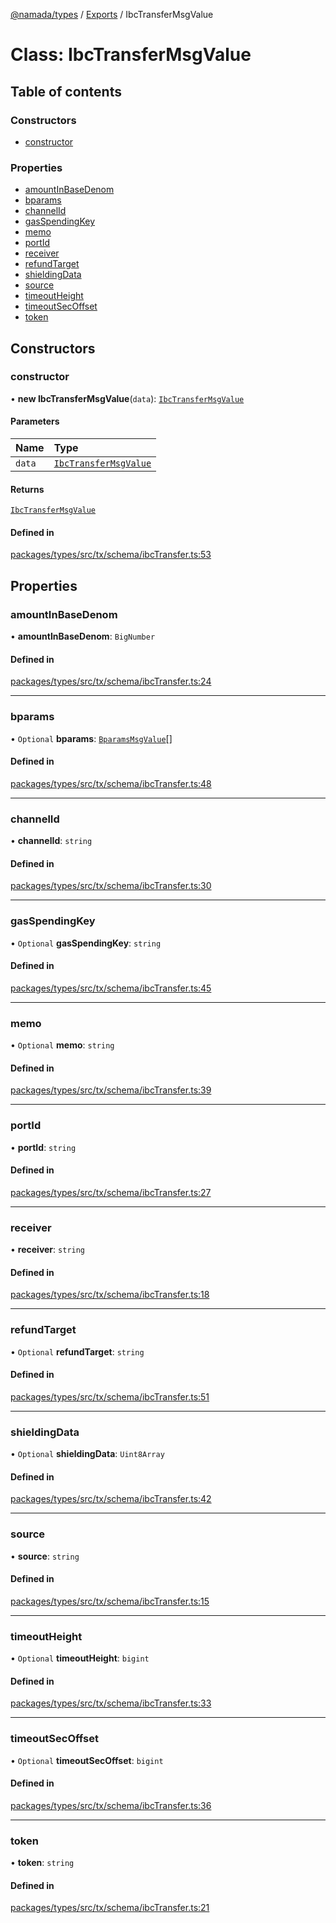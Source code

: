 [@namada/types](../README.md) / [Exports](../modules.md) / IbcTransferMsgValue

# Class: IbcTransferMsgValue

## Table of contents

### Constructors

- [constructor](IbcTransferMsgValue.md#constructor)

### Properties

- [amountInBaseDenom](IbcTransferMsgValue.md#amountinbasedenom)
- [bparams](IbcTransferMsgValue.md#bparams)
- [channelId](IbcTransferMsgValue.md#channelid)
- [gasSpendingKey](IbcTransferMsgValue.md#gasspendingkey)
- [memo](IbcTransferMsgValue.md#memo)
- [portId](IbcTransferMsgValue.md#portid)
- [receiver](IbcTransferMsgValue.md#receiver)
- [refundTarget](IbcTransferMsgValue.md#refundtarget)
- [shieldingData](IbcTransferMsgValue.md#shieldingdata)
- [source](IbcTransferMsgValue.md#source)
- [timeoutHeight](IbcTransferMsgValue.md#timeoutheight)
- [timeoutSecOffset](IbcTransferMsgValue.md#timeoutsecoffset)
- [token](IbcTransferMsgValue.md#token)

## Constructors

### constructor

• **new IbcTransferMsgValue**(`data`): [`IbcTransferMsgValue`](IbcTransferMsgValue.md)

#### Parameters

| Name | Type |
| :------ | :------ |
| `data` | [`IbcTransferMsgValue`](IbcTransferMsgValue.md) |

#### Returns

[`IbcTransferMsgValue`](IbcTransferMsgValue.md)

#### Defined in

[packages/types/src/tx/schema/ibcTransfer.ts:53](https://github.com/anoma/namada-interface/blob/dedbae7e806a646649051a09499b31d03fef0091/packages/types/src/tx/schema/ibcTransfer.ts#L53)

## Properties

### amountInBaseDenom

• **amountInBaseDenom**: `BigNumber`

#### Defined in

[packages/types/src/tx/schema/ibcTransfer.ts:24](https://github.com/anoma/namada-interface/blob/dedbae7e806a646649051a09499b31d03fef0091/packages/types/src/tx/schema/ibcTransfer.ts#L24)

___

### bparams

• `Optional` **bparams**: [`BparamsMsgValue`](BparamsMsgValue.md)[]

#### Defined in

[packages/types/src/tx/schema/ibcTransfer.ts:48](https://github.com/anoma/namada-interface/blob/dedbae7e806a646649051a09499b31d03fef0091/packages/types/src/tx/schema/ibcTransfer.ts#L48)

___

### channelId

• **channelId**: `string`

#### Defined in

[packages/types/src/tx/schema/ibcTransfer.ts:30](https://github.com/anoma/namada-interface/blob/dedbae7e806a646649051a09499b31d03fef0091/packages/types/src/tx/schema/ibcTransfer.ts#L30)

___

### gasSpendingKey

• `Optional` **gasSpendingKey**: `string`

#### Defined in

[packages/types/src/tx/schema/ibcTransfer.ts:45](https://github.com/anoma/namada-interface/blob/dedbae7e806a646649051a09499b31d03fef0091/packages/types/src/tx/schema/ibcTransfer.ts#L45)

___

### memo

• `Optional` **memo**: `string`

#### Defined in

[packages/types/src/tx/schema/ibcTransfer.ts:39](https://github.com/anoma/namada-interface/blob/dedbae7e806a646649051a09499b31d03fef0091/packages/types/src/tx/schema/ibcTransfer.ts#L39)

___

### portId

• **portId**: `string`

#### Defined in

[packages/types/src/tx/schema/ibcTransfer.ts:27](https://github.com/anoma/namada-interface/blob/dedbae7e806a646649051a09499b31d03fef0091/packages/types/src/tx/schema/ibcTransfer.ts#L27)

___

### receiver

• **receiver**: `string`

#### Defined in

[packages/types/src/tx/schema/ibcTransfer.ts:18](https://github.com/anoma/namada-interface/blob/dedbae7e806a646649051a09499b31d03fef0091/packages/types/src/tx/schema/ibcTransfer.ts#L18)

___

### refundTarget

• `Optional` **refundTarget**: `string`

#### Defined in

[packages/types/src/tx/schema/ibcTransfer.ts:51](https://github.com/anoma/namada-interface/blob/dedbae7e806a646649051a09499b31d03fef0091/packages/types/src/tx/schema/ibcTransfer.ts#L51)

___

### shieldingData

• `Optional` **shieldingData**: `Uint8Array`

#### Defined in

[packages/types/src/tx/schema/ibcTransfer.ts:42](https://github.com/anoma/namada-interface/blob/dedbae7e806a646649051a09499b31d03fef0091/packages/types/src/tx/schema/ibcTransfer.ts#L42)

___

### source

• **source**: `string`

#### Defined in

[packages/types/src/tx/schema/ibcTransfer.ts:15](https://github.com/anoma/namada-interface/blob/dedbae7e806a646649051a09499b31d03fef0091/packages/types/src/tx/schema/ibcTransfer.ts#L15)

___

### timeoutHeight

• `Optional` **timeoutHeight**: `bigint`

#### Defined in

[packages/types/src/tx/schema/ibcTransfer.ts:33](https://github.com/anoma/namada-interface/blob/dedbae7e806a646649051a09499b31d03fef0091/packages/types/src/tx/schema/ibcTransfer.ts#L33)

___

### timeoutSecOffset

• `Optional` **timeoutSecOffset**: `bigint`

#### Defined in

[packages/types/src/tx/schema/ibcTransfer.ts:36](https://github.com/anoma/namada-interface/blob/dedbae7e806a646649051a09499b31d03fef0091/packages/types/src/tx/schema/ibcTransfer.ts#L36)

___

### token

• **token**: `string`

#### Defined in

[packages/types/src/tx/schema/ibcTransfer.ts:21](https://github.com/anoma/namada-interface/blob/dedbae7e806a646649051a09499b31d03fef0091/packages/types/src/tx/schema/ibcTransfer.ts#L21)
